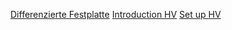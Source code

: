 [Differenzierte Festplatte](Differenzierte%20Festplatte.md)
[Introduction HV](Introduction%20HV.md)
[Set up HV](Set%20up%20HV.md)